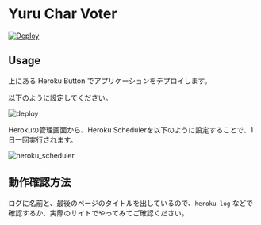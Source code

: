 # Yuru Char Voter

[![Deploy](https://www.herokucdn.com/deploy/button.png)](https://heroku.com/deploy)

## Usage

上にある Heroku Button でアプリケーションをデプロイします。

以下のように設定してください。

![deploy](https://cloud.githubusercontent.com/assets/6875/4212207/21fd18da-3898-11e4-82f6-fa15083428a0.png)

Herokuの管理画面から、Heroku Schedulerを以下のように設定することで、1日一回実行されます。

![heroku_scheduler](https://cloud.githubusercontent.com/assets/6875/4212211/25ed9f1e-3898-11e4-9f4c-2db4f2808387.png)

## 動作確認方法

ログに名前と、最後のページのタイトルを出しているので、`heroku log` などで確認するか、実際のサイトでやってみてご確認ください。
